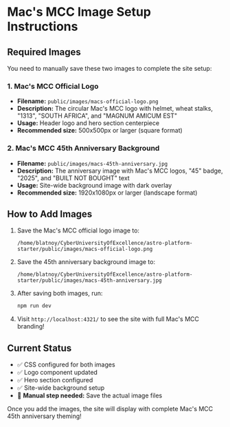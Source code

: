 # Mac's MCC Image Setup Instructions

## Required Images

You need to manually save these two images to complete the site setup:

### 1. Mac's MCC Official Logo
- **Filename:** `public/images/macs-official-logo.png`
- **Description:** The circular Mac's MCC logo with helmet, wheat stalks, "1313", "SOUTH AFRICA", and "MAGNUM AMICUM EST"
- **Usage:** Header logo and hero section centerpiece
- **Recommended size:** 500x500px or larger (square format)

### 2. Mac's MCC 45th Anniversary Background
- **Filename:** `public/images/macs-45th-anniversary.jpg`
- **Description:** The anniversary image with Mac's MCC logos, "45" badge, "2025", and "BUILT NOT BOUGHT" text
- **Usage:** Site-wide background image with dark overlay
- **Recommended size:** 1920x1080px or larger (landscape format)

## How to Add Images

1. Save the Mac's MCC official logo image to:
   ```
   /home/blatnoy/CyberUniversityOfExcellence/astro-platform-starter/public/images/macs-official-logo.png
   ```

2. Save the 45th anniversary background image to:
   ```
   /home/blatnoy/CyberUniversityOfExcellence/astro-platform-starter/public/images/macs-45th-anniversary.jpg
   ```

3. After saving both images, run:
   ```bash
   npm run dev
   ```

4. Visit `http://localhost:4321/` to see the site with full Mac's MCC branding!

## Current Status
- ✅ CSS configured for both images
- ✅ Logo component updated
- ✅ Hero section configured  
- ✅ Site-wide background setup
- 🔄 **Manual step needed:** Save the actual image files

Once you add the images, the site will display with complete Mac's MCC 45th anniversary theming!